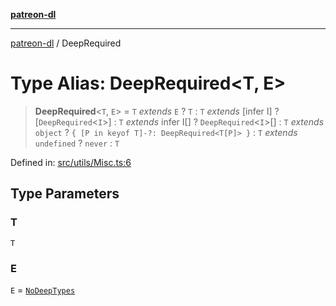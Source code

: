 [**patreon-dl**](../README.md)

***

[patreon-dl](../README.md) / DeepRequired

# Type Alias: DeepRequired\<T, E\>

> **DeepRequired**\<`T`, `E`\> = `T` *extends* `E` ? `T` : `T` *extends* \[infer I\] ? \[`DeepRequired`\<`I`\>\] : `T` *extends* infer I[] ? `DeepRequired`\<`I`\>[] : `T` *extends* `object` ? `{ [P in keyof T]-?: DeepRequired<T[P]> }` : `T` *extends* `undefined` ? `never` : `T`

Defined in: [src/utils/Misc.ts:6](https://github.com/patrickkfkan/patreon-dl/blob/4dbe5b7f9bc86c654049194392d94f0aeefc44c0/src/utils/Misc.ts#L6)

## Type Parameters

### T

`T`

### E

`E` = [`NoDeepTypes`](NoDeepTypes.md)

